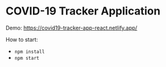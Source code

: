 # COVID-19 Tracker Application

Demo: https://covid19-tracker-app-react.netlify.app/

How to start:

- `npm install`
- `npm start`
